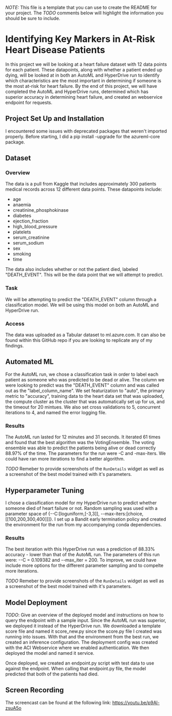 *NOTE:* This file is a template that you can use to create the README for your project. The *TODO* comments below will highlight the information you should be sure to include.

# Identifying Key Markers in At-Risk Heart Disease Patients

In this project we will be looking at a heart failure dataset with 12 data points for each patient. These datapoints, along with whether a patient ended up dying, will be looked at in both an AutoML and HyperDrive run to identify which characteristics are the most important in determining if someone is the most at-risk for heart failure. By the end of this project, we will have completed the AutoML and HyperDrive runs, determined which has superior accuracy in determining heart failure, and created an webservice endpoint for requests.

## Project Set Up and Installation
I encountered some issues with deprecated packages that weren't imported properly. Before starting, I did a pip install -upgrade for the azureml-core package.

## Dataset

### Overview
The data is a pull from Kaggle that includes approximately 300 patients medical records across 12 different data points. These datapoints include:
- age
- anaemia
- creatinine_phosphokinase
- diabetes
- ejection_fraction
- high_blood_pressure
- platelets
- serum_creatinine
- serum_sodium
- sex
- smoking
- time

The data also includes whether or not the patient died, labeled "DEATH_EVENT". This will be the data point that we will attempt to predict.

### Task
We will be attempting to predict the "DEATH_EVENT" column through a classification model. We will be using this model on both an AutoML and HyperDrive run.

### Access
The data was uploaded as a Tabular dataset to ml.azure.com. It can also be found within this GitHub repo if you are looking to replicate any of my findings.

## Automated ML
For the AutoML run, we chose a classification task in order to label each patient as someone who was predicted to be dead or alive. The column we were looking to predict was the "DEATH_EVENT" column and was called out as the "label_column_name". We set featurization to "auto", the primary metric to "accuracy", training data to the heart data set that was uploaded, the compute cluster as the cluster that was automatically set up for us, and the timeout for 20 mintues. We also set cross validations to 5, concurrent iterations to 4, and named the error logging file.

### Results
The AutoML run lasted for 12 minutes and 31 seconds. It iterated 61 times and found that the best algorithm was the VotingEnsemble. The voting ensemble was able to predict the patients being alive or dead correctly 88.97% of the time. The parameters for the run were -C and -max-iters. We could have ran more iterations to find a better algorithm.

*TODO* Remeber to provide screenshots of the `RunDetails` widget as well as a screenshot of the best model trained with it's parameters.

## Hyperparameter Tuning
I chose a classification model for my HyperDrive run to predict whether someone died of heart failure or not. Random sampling was used with a parameter space of {--C:[loguniform,[-3,3]], --max-iters:[choice,[[100,200,300,400]]]}. I set up a Bandit early termination policy and created the environment for the run from my accompanying conda dependencies.

### Results
The best iteration with this HyperDrive run was a prediction of 88.33% accuracy - lower than that of the AutoML run. The parameters of this run were: --C = 0.109382 and --max_iter = 200. To improve, we could have include more options for the different parameter sampling and to compelte more iterations.

*TODO* Remeber to provide screenshots of the `RunDetails` widget as well as a screenshot of the best model trained with it's parameters.

## Model Deployment
*TODO*: Give an overview of the deployed model and instructions on how to query the endpoint with a sample input.
Since the AutoML run was superior, we deployed it instead of the HyperDrive run. We downloaded a template score file and named it score_new.py since the score.py file I created was running into issues. With that and the environment from the best run, we created an inference configuration. The deployment config was created with the ACI Webservice where we enabled authentication. We then deployed the model and named it service.

Once deployed, we created an endpoint.py script with test data to use against the endpoint. When calling that endpoint.py file, the model predicted that both of the patients had died.

## Screen Recording
The screencast can be found at the following link: https://youtu.be/p9Al-zsuA5o
